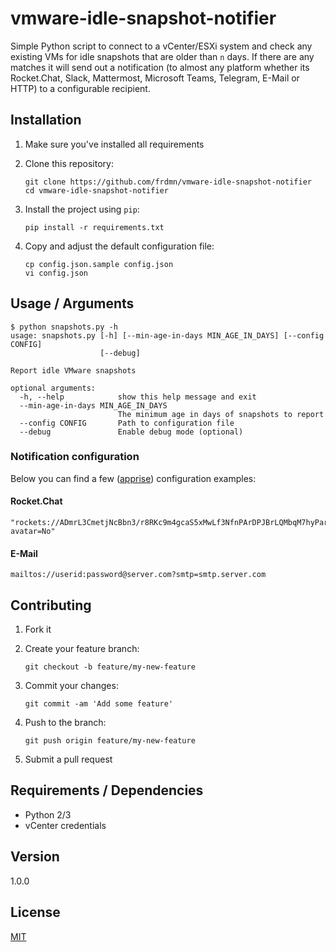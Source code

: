 # vmware-idle-snapshot-notifier

Simple Python script to connect to a vCenter/ESXi system and check any existing VMs for idle snapshots that are older than `n` days. If there are any matches it will send out a notification (to almost any platform whether its Rocket.Chat, Slack, Mattermost, Microsoft Teams, Telegram, E-Mail or HTTP) to a configurable recipient.

## Installation

1. Make sure you've installed all requirements
2. Clone this repository:

    ```shell
    git clone https://github.com/frdmn/vmware-idle-snapshot-notifier
    cd vmware-idle-snapshot-notifier
    ```

3. Install the project using `pip`:

    ```shell
    pip install -r requirements.txt
    ```

4. Copy and adjust the default configuration file:

    ```shell
    cp config.json.sample config.json
    vi config.json
    ```

## Usage / Arguments

```
$ python snapshots.py -h
usage: snapshots.py [-h] [--min-age-in-days MIN_AGE_IN_DAYS] [--config CONFIG]
                    [--debug]

Report idle VMware snapshots

optional arguments:
  -h, --help            show this help message and exit
  --min-age-in-days MIN_AGE_IN_DAYS
                        The minimum age in days of snapshots to report
  --config CONFIG       Path to configuration file
  --debug               Enable debug mode (optional)
```

### Notification configuration

Below you can find a few ([apprise](https://github.com/caronc/apprise#popular-notification-services)) configuration examples:

#### Rocket.Chat

```
"rockets://ADmrL3CmetjNcBbn3/r8RKc9m4gcaS5xMwLf3NfnPArDPJBrLQMbqM7hyParFYP7t8@rocketchat.iwelt.de/?avatar=No"
```

#### E-Mail

```
mailtos://userid:password@server.com?smtp=smtp.server.com
```

## Contributing

1. Fork it
2. Create your feature branch:

    ```shell
    git checkout -b feature/my-new-feature
    ```

3. Commit your changes:

    ```shell
    git commit -am 'Add some feature'
    ```

4. Push to the branch:

    ```shell
    git push origin feature/my-new-feature
    ```

5. Submit a pull request

## Requirements / Dependencies

* Python 2/3
* vCenter credentials

## Version

1.0.0

## License

[MIT](LICENSE)
